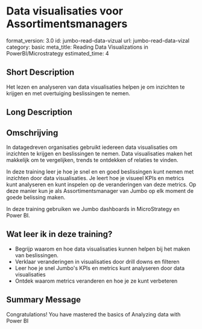 # Data visualisaties voor Assortimentsmanagers
format_version: 3.0
id: jumbo-read-data-vizual
url: jumbo-read-data-vizal
category: basic
meta_title: Reading Data Visualizations in PowerBI/Microstrategy
estimated_time: 4


## Short Description

Het lezen en analyseren van data visualisaties helpen je om inzichten te krijgen en met overtuiging beslissingen te nemen.

## Long Description

<div class="course_information description-div">
<h2>Omschrijving</h2>
<p>In datagedreven organisaties gebruikt iedereen data visualisaties om inzichten te krijgen en beslissingen te nemen. Data visualisaties maken het makkelijk om te vergelijken, trends te ontdekken of relaties te vinden.</p>
<p>In deze training leer je hoe je snel en en goed beslissingen kunt nemen met inzichten door data visualisaties. Je leert hoe je visueel KPIs en metrics kunt analyseren en kunt inspelen op de veranderingen van deze metrics. Op deze manier kun je als Assortimentsmanager van Jumbo op elk moment de goede belissing maken.</p>
<p>
In deze training gebruiken we Jumbo dashboards in MicroStrategy en Power BI.</p>
</div>


<div class="course_information profits-div">
<h2>Wat leer ik in deze training?</h2>
<ul>
	<li>Begrijp waarom en hoe data visualisaties kunnen helpen bij het maken van beslissingen.</li>
	<li>Verklaar veranderingen in visualisaties door drill downs en filteren</li>
	<li>Leer hoe je snel Jumbo's KPIs en metrics kunt analyseren door data visualisaties</li>
	<li>Ontdek waarom metrics veranderen en hoe je ze kunt verbeteren</li>
</ul>
</div>



## Summary Message

Congratulations! You have mastered the basics of Analyzing data with Power BI
